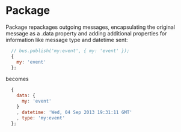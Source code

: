 # Package

Package repackages outgoing messages, encapsulating the original message as a .data property and adding additional properties for information like message type and datetime sent: 

```js
  // bus.publish('my:event', { my: 'event' });
  {
    my: 'event'
  };
```
becomes
```js
  {
    data: {
      my: 'event'
    }
    , datetime: 'Wed, 04 Sep 2013 19:31:11 GMT'
    , type: 'my:event'
  };
```